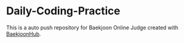 # Daily-Coding-Practice
This is a auto push repository for Baekjoon Online Judge created with [BaekjoonHub](https://github.com/BaekjoonHub/BaekjoonHub).
